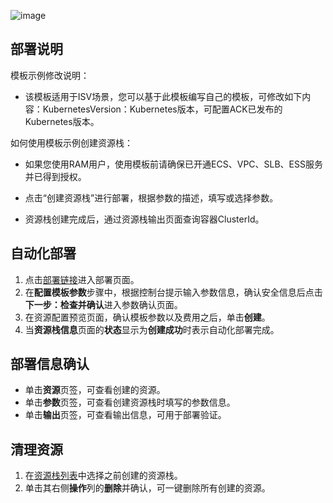 ![image](https://ros-public-templates.oss-cn-hangzhou.aliyuncs.com/ros-templates/template-infos/existing-vpc-ack/icon.png)

## 部署说明
模板示例修改说明：

- 该模板适用于ISV场景，您可以基于此模板编写自己的模板，可修改如下内容：KubernetesVersion：Kubernetes版本，可配置ACK已发布的Kubernetes版本。

如何使用模板示例创建资源栈：

- 如果您使用RAM用户，使用模板前请确保已开通ECS、VPC、SLB、ESS服务并已得到授权。

- 点击“创建资源栈”进行部署，根据参数的描述，填写或选择参数。

- 资源栈创建完成后，通过资源栈输出页面查询容器ClusterId。
## 自动化部署
1. 点击[部署链接](https://ros.console.aliyun.com/region/stacks/create?templateUrl=https://ros-public-templates.oss-cn-hangzhou.aliyuncs.com/ros-templates/examples/isv/existing-vpc-ack.yml&hideStepRow=true&hideStackConfig=true&pageTitle=&isSimplified=true&balanceIntercept=true)进入部署页面。
2. 在**配置模板参数**步骤中，根据控制台提示输入参数信息，确认安全信息后点击**下一步：检查并确认**进入参数确认页面。
3. 在资源配置预览页面，确认模板参数以及费用之后，单击**创建**。
4. 当**资源栈信息**页面的**状态**显示为**创建成功**时表示自动化部署完成。

## 部署信息确认
- 单击**资源**页签，可查看创建的资源。
- 单击**参数**页签，可查看创建资源栈时填写的参数信息。
- 单击**输出**页签，可查看输出信息，可用于部署验证。

## 清理资源
1. 在[资源栈列表](https://ros.console.aliyun.com/stacks)中选择之前创建的资源栈。
2. 单击其右侧**操作**列的**删除**并确认，可一键删除所有创建的资源。
